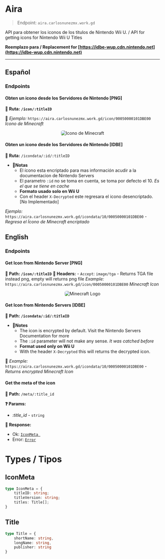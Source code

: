 # Aira
> Endpoint: `aira.carlosnunezmx.work.gd`

API para obtener los iconos de los titulos de Nintendo Wii U. / API for getting icons for Nintendo Wii U Titles 

**Reemplazo para / Replacement for [https://idbe-wup.cdn.nintendo.net](https://idbe-wup.cdn.nintendo.net)**
___

## Español

### Endpoints
#### Obten un icono desde los Servidores de Nintendo [PNG]
**🚗 Ruta: `/icon/:titleID`**

🤔 _Ejemplo:_ `https://aira.carlosnunezmx.work.gd/icon/00050000101DBE00` _Ícono de Minecraft_

<center><img style="border-radius: 5px;" src="http://aira.carlosnunezmx.work.gd/icon/00050000101DBE00" alt="Icono de Minecraft"/></center>

#### Obten un icono desde los Servidores de Nintendo [IDBE]
**🚗 Ruta:** `/icondata/:id/:titleID` 
- **🍁Notas**
     - El ícono esta encriptado para mas información acudir a la documentacion de Nintendo Servers
    - El parametro `:id` no se toma en cuenta, se toma por defecto el 10. _Es el que se tiene en cache_
    - **Formato usado solo en Wii U**
    - Con el header `X-Decrypted` este regresara el icono desencriptado. [No Implementado]

_Ejemplo:_ `https://aira.carlosnunezmx.work.gd/icondata/10/00050000101DBE00` - _Regresa el Ícono de Minecraft encriptado_


## English
### Endpoints
#### Get Icon from Nintendo Server [PNG]
**🚗 Path: `/icon/:titleID`**
**🧮 Headers:**
    - `Accept`: `image/tga` - Returns TGA file instead png, empty will returns png file
_Example:_ `https://aira.carlosnunezmx.work.gd/icon/00050000101DBE00` _Minecraft Icon_
<center><img style="border-radius: 5px;" src="http://aira.carlosnunezmx.work.gd/icon/00050000101DBE00" alt="Minecraft Logo"/></center>

#### Get Icon from Nintendo Servers [IDBE] 
**🚗 Path: `/icondata/:id/:titleID`**
- **🍁Notes**
  - The icon is encrypted by default. Visit the Nintendo Servers Documentation for more
  - The `:id` parameter will not make any sense. _It was catched before_
  - **Format used only on Wii U**
  - With the header `X-Decrypted` this will returns the decrypted icon.
  
🤔 _Example:_ `https://aira.carlosnunezmx.work.gd/icondata/10/00050000101DBE00` - _Returns encrypted Minecraft Icon_

#### Get the meta of the icon
**🚗 Path:** `/meta/:title_id`

**❓ Params:** 
 - _:title_id_  - `string`

**🚥 Response:**
 - Ok: [`IconMeta `](#iconmeta)
 - Error: [`Error`](#error)

# Types / Tipos
## IconMeta
```ts
type IconMeta = {
    titleID: string;
    titleVersion: string;
    titles: Title[];
}
```


## Title
```ts
type Title = {
    shortName: string,
    longName: string,
    publisher: string
}
```